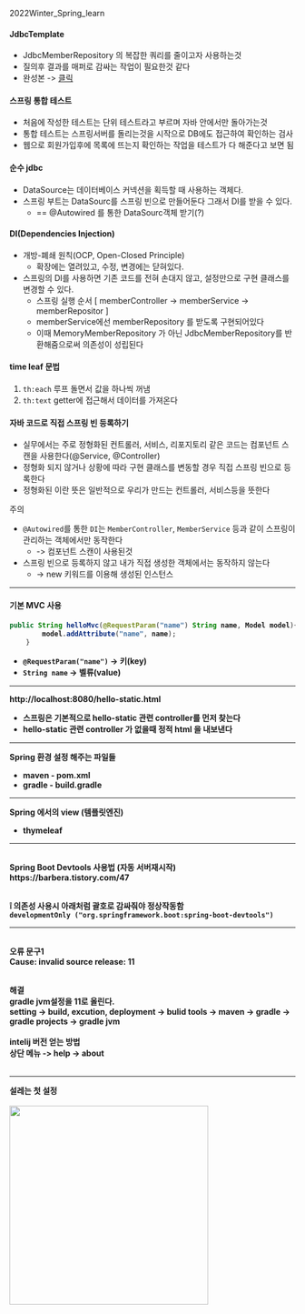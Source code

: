 2022Winter_Spring_learn

<h4> JdbcTemplate </h4>

+ JdbcMemberRepository 의 복잡한 쿼리를 줄이고자 사용하는것
+ 질의후 결과를 매퍼로 감싸는 작업이 필요한것 같다
+  완성본 -> [클릭](https://github.com/CSN-ah22/2022Winter_Spring_learn/blob/main/src/main/java/hello/hellospring/repository/JdbcTemplateMemberRepository.java) 

<h4> 스프링 통합 테스트 </h4>

+ 처음에 작성한 테스트는 단위 테스트라고 부르며 자바 안에서만 돌아가는것
+ 통합 테스트는 스프링서버를 돌리는것을 시작으로 DB에도 접근하여 확인하는 검사
+ 웹으로 회원가입후에 목록에 뜨는지 확인하는 작업을 테스트가 다 해준다고 보면 됨

<h4> 순수 jdbc </h4>

+ DataSource는 데이터베이스 커넥션을 획득할 때 사용하는 객체다. 
+ 스프링 부트는 DataSourc를 스프링 빈으로 만들어둔다 그래서 DI를 받을 수 있다. 
  - == @Autowired 를 통한 DataSourc객체 받기(?)

<h4> DI(Dependencies Injection) </h4>

+ 개방-폐쇄 원칙(OCP, Open-Closed Principle)
  - 확장에는 열려있고, 수정, 변경에는 닫혀있다.
+ 스프링의 DI를 사용하면 기존 코드를 전혀 손대지 않고, 설정만으로 구현
클래스를 변경할 수 있다.
  - 스프링 실행 순서 [ memberController -> memberService -> memberRepositor ]
  - memberService에선 memberRepository 를 받도록 구현되어있다
  - 이때 MemoryMemberRepository 가 아닌 JdbcMemberRepository를 반환해줌으로써 의존성이 성립된다

<h4> time leaf 문법 </h4>
  
1.  ```th:each``` 루프 돌면서 값을 하나씩 꺼냄
2.  ```th:text``` getter에 접근해서 데이터를 가져온다

<h4> 자바 코드로 직접 스프링 빈 등록하기</h4>


+ 실무에서는 주로 정형화된 컨트롤러, 서비스, 리포지토리 같은 코드는 컴포넌트 스캔을 사용한다(@Service, @Controller)
+ 정형화 되지 않거나 상황에 따라 구현 클래스를 변동할 경우 직접 스프링 빈으로 등록한다
+ 정형화된 이란 뜻은 일반적으로 우리가 만드는 컨트롤러, 서비스등을 뜻한다

주의
+ ```@Autowired```를 통한 ```DI```는 ```MemberController```, ```MemberService``` 등과 같이 스프링이 관리하는 객체에서만 동작한다 
  - -> 컴포넌트 스캔이 사용된것
+ 스프링 빈으로 등록하지 않고 내가 직접 생성한 객체에서는 동작하지 않는다
  - -> new 키워드를 이용해 생성된 인스턴스
---
<h4>기본 MVC 사용<h4>

```java
public String helloMvc(@RequestParam("name") String name, Model model){
        model.addAttribute("name", name);
    }
```
+ ```@RequestParam("name")``` -> 키(key)
+ ```String name``` -> 벨류(value)

---

http://localhost:8080/hello-static.html
+ 스프링은 기본적으로 hello-static 관련 controller를 먼저 찾는다
+ hello-static 관련 controller 가 없을때 정적 html 을 내보낸다

---

Spring 환경 설정 해주는 파일들 
+ maven - pom.xml
+ gradle - build.gradle

---

Spring 에서의 view (템플릿엔진)
+ thymeleaf

---

<br>
Spring Boot Devtools 사용법 (자동 서버재시작)<br>
https://barbera.tistory.com/47<br><br>

❕ 의존성 사용시 아래처럼 괄호로 감싸줘야 정상작동함<br>
```developmentOnly ("org.springframework.boot:spring-boot-devtools")```

---

<br>
오류 문구1 <br>
Cause: invalid source release: 11<br>
<br>

해결<br>
gradle jvm설정을 11로 올린다.<br>
setting -> build, excution, deployment -> bulid tools -> maven -> gradle -> gradle projects -> gradle jvm
<br><br>
intelij 버전 얻는 방법<br>
상단 메뉴 -> help -> about<br><br>

---

설레는 첫 설정<br><br>
<img src="https://user-images.githubusercontent.com/70833455/153721480-f0c9c8b6-7c93-4ac0-8cf0-2f112a0daa76.png" width=350 height=350>

